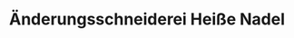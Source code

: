 ---
title: "Änderungsschneiderei Heiße Nadel"
url: /speyer/aenderungsschneiderei-heisse-nadel/
shop: Schneiderei
---